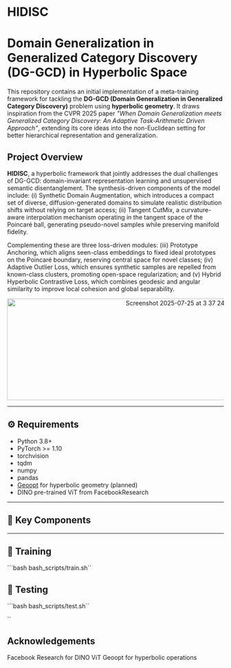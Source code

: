 # HIDISC

# Domain Generalization in Generalized Category Discovery (DG-GCD) in Hyperbolic Space

This repository contains an initial implementation of a meta-training framework for tackling the **DG-GCD (Domain Generalization in Generalized Category Discovery)** problem using **hyperbolic geometry**. It draws inspiration from the CVPR 2025 paper *"When Domain Generalization meets Generalized Category Discovery: An Adaptive Task-Arithmetic Driven Approach"*, extending its core ideas into the non-Euclidean setting for better hierarchical representation and generalization.

## Project Overview

**HIDISC**, a hyperbolic framework that jointly addresses the dual challenges of DG-GCD: domain-invariant representation learning and unsupervised semantic disentanglement. The
synthesis-driven components of the model include: (i) Synthetic Domain Augmentation, which introduces a compact set of diverse, diffusion-generated domains to simulate realistic distribution shifts
without relying on target access; (ii) Tangent CutMix, a curvature-aware interpolation mechanism operating in the tangent space of the Poincaré ball, generating pseudo-novel samples while preserving manifold fidelity. 

Complementing these are three loss-driven modules: (iii) Prototype Anchoring, which aligns seen-class embeddings to fixed ideal prototypes on the Poincaré boundary, reserving central space for novel classes; (iv) Adaptive Outlier Loss, which ensures synthetic samples are repelled from known-class clusters, promoting open-space regularization; and (v) Hybrid Hyperbolic Contrastive Loss, which combines geodesic and angular similarity to improve local cohesion and global separability.

<center><img width="790" height="237" alt="Screenshot 2025-07-25 at 3 37 24 PM" src="https://github.com/user-attachments/assets/09676650-7420-44c5-b809-444739cde77e" /></center> 


---

## ⚙️ Requirements
- Python 3.8+
- PyTorch >= 1.10
- torchvision
- tqdm
- numpy
- pandas
- [Geoopt](https://github.com/geoopt/geoopt) for hyperbolic geometry (planned)
- DINO pre-trained ViT from FacebookResearch

---

## 🧠 Key Components


---

## 🧪 Training
```bash bash_scripts/train.sh``

## 🧪 Testing

```bash bash_scripts/test.sh``

``
## Acknowledgements

Facebook Research for DINO ViT
Geoopt for hyperbolic operations

